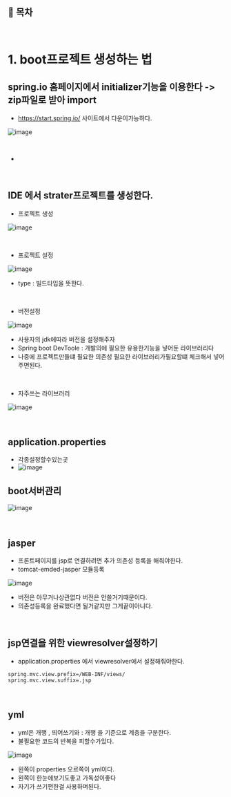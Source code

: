 ## 🔖 목차


<br/>

# 1. boot프로젝트 생성하는 법

## spring.io 홈페이지에서 initializer기능을 이용한다 -> zip파일로 받아 import
- https://start.spring.io/ 사이트에서 다운이가능하다.

![image](https://github.com/inhoru/TIL/assets/126074577/bbcf94cd-f430-4ace-9261-259a8b4bb094)

<br/>

-
<br/>


## IDE 에서 strater프로젝트를 생성한다.

- 프로젝트 생성


![image](https://github.com/inhoru/TIL/assets/126074577/051c0d75-43dd-4657-a1cb-33b296fcc862)

<br/>

- 프로젝트 설정


![image](https://github.com/inhoru/TIL/assets/126074577/eb63eb06-aa39-4cca-9397-93a08496cafc)

- type : 빌드타입을 뜻한다.



<br/>


- 버전설정

![image](https://github.com/inhoru/TIL/assets/126074577/acd7632e-31b0-421a-9906-3ce41b8ae796)


- 사용자의 jdk에따라 버전을 설정해주자
- Spring boot DevToole : 개발의에 필요한 유용한기능을 넣어둔 라이브러리다
- 나중에 프로젝트만들떄 필요한 의존성 필요한 라이브러리가필요할떄 체크해서 넣어주면된다.

<br/>

- 자주쓰는 라이브러리

![image](https://github.com/inhoru/TIL/assets/126074577/442c9d62-2635-4d7e-8357-896185471cac)


<br/>


## application.properties
- 각종설정할수있는곳
- ![image](https://github.com/inhoru/TIL/assets/126074577/1f7705c8-0a16-417a-a63a-9d321f397d6f)


## boot서버관리
![image](https://github.com/inhoru/TIL/assets/126074577/0d825f33-1dab-4b21-a027-fb7f38ea0e5f)


<br/>

## jasper
- 프론트페이지를 jsp로 연결하려면 추가 의존성 등록을 해줘야한다.
- tomcat-emded-jasper 모듈등록

![image](https://github.com/inhoru/TIL/assets/126074577/1b0b348e-2dac-4025-9dfe-7c11a86fc4f9)

- 버전은 아무거나상관없다 버전은 안쓸거기때문이다.
- 의존성등록을 완료했다면 될거같지만 그게끝이아니다.


<br/>

## jsp연결을 위한 viewresolver설정하기
- application.properties 에서 viewresolver에서 설정해줘야한다.

```
spring.mvc.view.prefix=/WEB-INF/views/
spring.mvc.view.suffix=.jsp
```

<br/>

## yml
- yml은 개행 , 띄어쓰기와  : 개행 을 기준으로 계층을 구분한다.
- 불필요한 코드의 반복을 피할수가있다.

![image](https://github.com/inhoru/TIL/assets/126074577/d7d95566-693d-478d-951b-5c489cb22cc2)



- 왼쪽이 properties 오르쪽이 yml이다.
- 왼쪽이 한눈에보기도좋고 가독성이좋다
- 자기가 쓰기편한걸 사용하며된다.

<br/>

